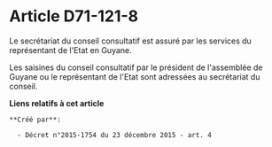 # Article D71-121-8

Le secrétariat du conseil consultatif est assuré par les services du représentant de l'Etat en Guyane. 

Les saisines du conseil consultatif par le président de l'assemblée de Guyane ou le représentant de l'Etat sont adressées au
secrétariat du conseil.

**Liens relatifs à cet article**

	**Créé par**:

	  - Décret n°2015-1754 du 23 décembre 2015 - art. 4
